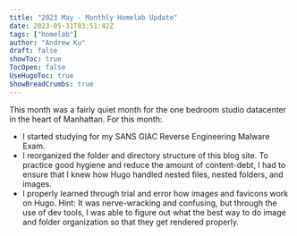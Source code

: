 ```yaml
---
title: "2023 May - Monthly Homelab Update"
date: 2023-05-31T03:51:42Z
tags: ["homelab"]
author: "Andrew Ku"
draft: false
showToc: true
TocOpen: false
UseHugoToc: true
ShowBreadCrumbs: true
---
```


This month was a fairly quiet month for the one bedroom studio datacenter in the heart of Manhattan. For this month: 
- I started studying for my SANS GIAC Reverse Engineering Malware Exam. 
- I reorganized the folder and directory structure of this blog site. To practice good hygiene and reduce the amount of content-debt, I had to ensure that I knew how Hugo handled nested files, nested folders, and images.
- I properly learned through trial and error how images and favicons work on Hugo. Hint: It was nerve-wracking and confusing, but through the use of dev tools, I was able to figure out what the best way to do image and folder organization so that they get rendered properly.
